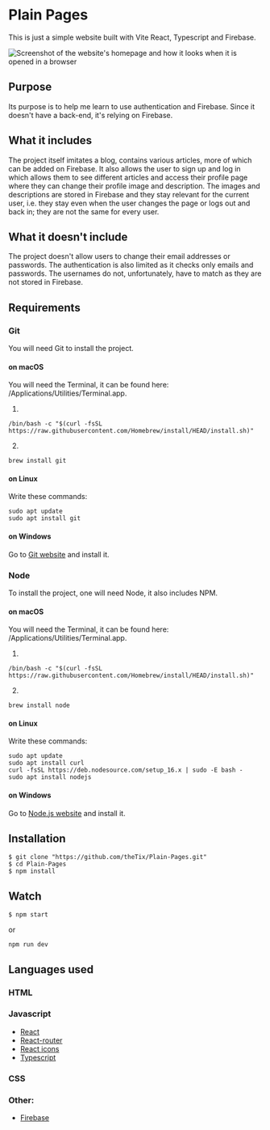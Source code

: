 # Plain Pages
This is just a simple website built with Vite React, Typescript and Firebase.

![Screenshot of the website's homepage and how it looks when it is opened in a browser](https://firebasestorage.googleapis.com/v0/b/plain-pages.appspot.com/o/Png%20website.png?alt=media&token=df2e5d69-ebe8-47e7-9e09-d8e2ec883cb3)

## Purpose
Its purpose is to help me learn to use authentication and Firebase. Since it doesn't have a back-end, it's relying on Firebase.

## What it includes
The project itself imitates a blog, contains various articles, more of which can be added on Firebase. It also allows the user to sign up and log in which allows them to see different articles and access their profile page where they can change their profile image and description.
The images and descriptions are stored in Firebase and they stay relevant for the current user, i.e. they stay even when the user changes the page or logs out and back in; they are not the same for every user.

## What it doesn't include
The project doesn't allow users to change their email addresses or passwords. The authentication is also limited as it checks only emails and passwords. The usernames do not, unfortunately, have to match as they are not stored in Firebase.

## Requirements
### Git
You will need Git to install the project.

#### on macOS
You will need the Terminal, it can be found here: /Applications/Utilities/Terminal.app.

1.

```
/bin/bash -c "$(curl -fsSL https://raw.githubusercontent.com/Homebrew/install/HEAD/install.sh)"
```

2.

```
brew install git
```

#### on Linux
Write these commands:

```
sudo apt update
sudo apt install git
```

#### on Windows
Go to [Git website](https://git-scm.com/) and install it.

### Node
To install the project, one will need Node, it also includes NPM.

#### on macOS
You will need the Terminal, it can be found here: /Applications/Utilities/Terminal.app.

1.

```
/bin/bash -c "$(curl -fsSL https://raw.githubusercontent.com/Homebrew/install/HEAD/install.sh)"
```

2.

```
brew install node
```

#### on Linux
Write these commands:

```
sudo apt update
sudo apt install curl
curl -fsSL https://deb.nodesource.com/setup_16.x | sudo -E bash -
sudo apt install nodejs
```

#### on Windows
Go to [Node.js website](https://nodejs.org/en) and install it.

## Installation

```
$ git clone "https://github.com/theTix/Plain-Pages.git"
$ cd Plain-Pages
$ npm install
```

## Watch

```
$ npm start
```

or

```
npm run dev
```

## Languages used
### HTML
### Javascript

- [React](https://react.dev/)
- [React-router](https://reactrouter.com/en/main)
- [React icons](https://react-icons.github.io/react-icons/)
- [Typescript](https://www.typescriptlang.org/)

### CSS
### Other:

- [Firebase](https://firebase.google.com/)
